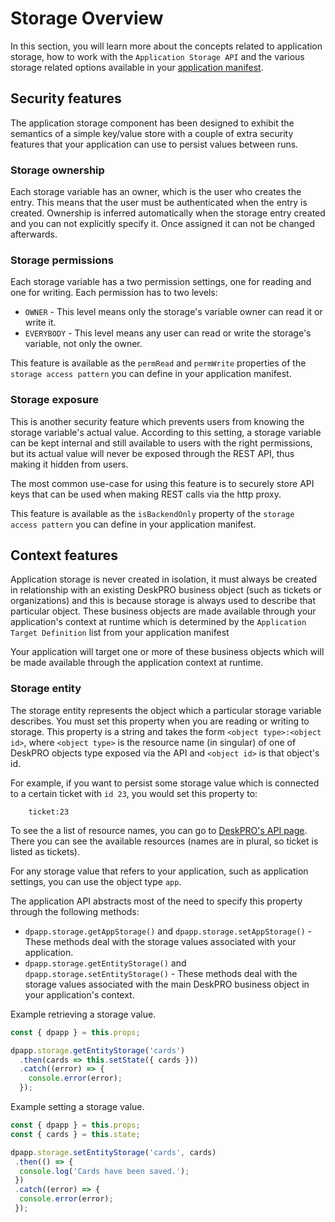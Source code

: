 Storage Overview
================
In this section, you will learn more about the concepts related to application storage, how to work with the `Application Storage API` and the various storage related options
available in your [application manifest](/api/manifest.html).

<!-- toc -->

## Security features

The application storage component has been designed to exhibit the semantics of a simple key/value store with a couple of extra security features that your application can use to persist values between runs.

### Storage ownership

Each storage variable has an owner, which is the user who creates the entry. This means that the user must be authenticated when the entry is created. Ownership is inferred automatically when the storage entry created and you can not explicitly specify it. Once assigned it can not be changed afterwards. 

### Storage permissions

Each storage variable has a two permission settings, one for reading and one for writing. Each permission has to two levels:
 
* `OWNER` - This level means only the storage's variable owner can read it or write it.
* `EVERYBODY` - This level means any user can read or write the storage's variable, not only the owner.
    
This feature is available as the `permRead` and `permWrite` properties of the `storage access pattern` you can define in your application manifest.    
    
 
### Storage exposure
 
This is another security feature which prevents users from knowing the storage variable's actual value. According to this setting, a storage variable can be kept internal
and still available to users with the right permissions, but its actual value will never be exposed through the REST API, thus making it hidden from users. 

The most common use-case for using this feature is to securely store API keys that can be used when making REST calls via the http proxy.
 
This feature is available as the `isBackendOnly` property of the `storage access pattern` you can define in your application manifest.

## Context features

Application storage is never created in isolation, it must always be created in relationship with an existing DeskPRO business object (such as tickets or organizations) and this is because storage is always used to describe that particular object. These business objects are made available through your application's context at runtime which is determined by the `Application Target Definition` list from your application manifest

Your application will target one or more of these business objects which will be made available through the application context at runtime.

### Storage entity

The storage entity represents the object which a particular storage variable describes. You must set this property when you are reading or writing to storage.
This property is a string and takes the form `<object type>:<object id>`, where `<object type>` is the resource name (in singular) of one of DeskPRO objects type exposed via the API
and `<object id>` is that object's id.

For example, if you want to persist some storage value which is connected to a certain ticket with `id 23`, you would set this property to:
```
    ticket:23
```

To see the a list of resource names, you can go to [DeskPRO's API page](https://support.deskpro.com/api/api.html). There you can see the available
resources (names are in plural, so ticket is listed as tickets).


For any storage value that refers to your application, such as application settings, you can use the object type `app`.

The application API abstracts most of the need to specify this property through the following methods:

* `dpapp.storage.getAppStorage()` and `dpapp.storage.setAppStorage()` - These methods deal with the storage values associated with your application.
* `dpapp.storage.getEntityStorage()` and `dpapp.storage.setEntityStorage()` - These methods deal with the storage values associated with the main DeskPRO business object in your application's context.

Example retrieving a storage value.

```js
const { dpapp } = this.props;

dpapp.storage.getEntityStorage('cards')
  .then(cards => this.setState({ cards }))
  .catch((error) => {
    console.error(error);
  });
```

Example setting a storage value.

```js
const { dpapp } = this.props;
const { cards } = this.state;

dpapp.storage.setEntityStorage('cards', cards)
 .then(() => {
  console.log('Cards have been saved.');
 })
 .catch((error) => {
  console.error(error);
 });
```
